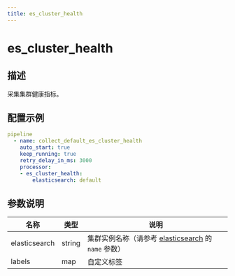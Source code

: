 ```yaml
---
title: es_cluster_health
---
```


# es_cluster_health

## 描述

采集集群健康指标。

## 配置示例

```yaml
pipeline
  - name: collect_default_es_cluster_health
    auto_start: true
    keep_running: true
    retry_delay_in_ms: 3000
    processor:
    - es_cluster_health:
        elasticsearch: default
```

## 参数说明

| 名称 | 类型 | 说明 |
| --- | --- | --- |
| elasticsearch | string | 集群实例名称（请参考 [elasticsearch](../../../gateway/references/elasticsearch.md) 的 `name` 参数） |
| labels | map | 自定义标签 |
